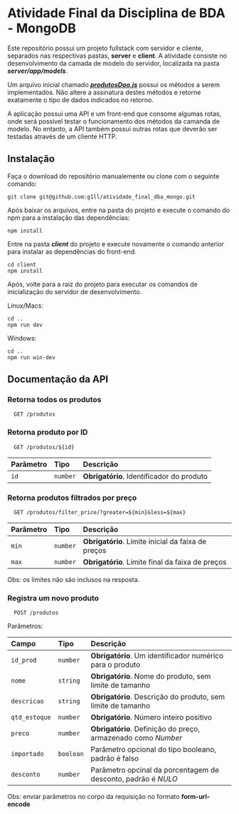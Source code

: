 # Atividade Final da Disciplina de BDA - MongoDB

Este repositório possui um projeto fullstack com servidor e cliente, separados nas respectivas pastas, **server** e **client**. A atividade consiste no desenvolvimento da camada de modelo do servidor, localizada na pasta ***server/app/models***. 

Um arquivo inicial chamado [***produtosDao.js***](https://github.com/g1ll/atividade_final_dba_mongo/blob/main/server/app/models/produtosDao.js) possui os métodos a serem implementados. Não altere a assinatura destes métodos e retorne exatamente o tipo de dados indicados no retorno.

A aplicação possui uma API e um front-end que consome algumas rotas, onde será possível testar o funcionamento dos métodos da camanda de modelo. No entanto, a API também possui outras rotas que deverão ser testadas através de um cliente HTTP.

## Instalação

Faça o download do repositório manualemente ou clone com o seguinte comando:

```shell
git clone git@github.com:g1ll/atividade_final_dba_mongo.git
```
Após baixar os arquivos, entre na pasta do projeto e execute o comando do npm para a instalação das dependências:

```shell
npm install
```

Entre na pasta ***client*** do projeto e execute novamente o comando anterior para instalar as dependências do front-end.

```shell
cd client
npm install
```

Após, volte para a raiz do projeto para executar os comandos de inicialização do servidor de desenvolvimento.

Linux/Macs:
```shell
cd ..
npm run dev
```

Windows:
```shell
cd ..
npm run win-dev
```

## Documentação da API

### Retorna todos os produtos

```http
  GET /produtos
```

### Retorna produto por ID

```http
  GET /produtos/${id}
```

| Parâmetro   | Tipo       | Descrição                                   |
| :---------- | :--------- | :------------------------------------------ |
| `id`       | `number`   | **Obrigatório**. Identificador do produto|

### Retorna produtos filtrados por preço

```http
  GET /produtos/filter_price/?greater=${min}&less=${max}
```

| Parâmetro   | Tipo       | Descrição                                   |
| :---------- | :--------- | :------------------------------------------ |
| `min`       | `number`   | **Obrigatório**. Limite inicial da faixa de preços|
| `max`       | `number`   | **Obrigatório**. Limite final da faixa de preços|
Obs: os limites não são inclusos na resposta.

### Registra um novo produto

```http
  POST /produtos
```
Parâmetros:

| Campo   | Tipo       | Descrição                                   |
| :---------- | :--------- | :------------------------------------------ |
| `id_prod`| `number`   | **Obrigatório**. Um identificador numérico para o produto|
| `nome`| `string`   | **Obrigatório**. Nome do produto, sem limite de tamanho|
| `descricao`| `string`   | **Obrigatório**. Descrição do produto, sem limite de tamanho |
| `qtd_estoque`| `number`   | **Obrigatório**. Número inteiro positivo|
| `preco`| `number`   | **Obrigatório**. Definição do preço, armazenado como *Number*|
| `importado`| `boolean`   | Parâmetro opcional do tipo booleano, padrão é falso|
| `desconto`| `number`   |  Parâmetro opcinal da porcentagem de desconto, padrão é *NULO*|
Obs: enviar parâmetros no corpo da requisição no formato **form-url-encode**